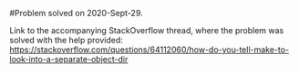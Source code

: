 #Problem solved on 2020-Sept-29.

Link to the accompanying StackOverflow thread, where the problem was solved with the help provided:
https://stackoverflow.com/questions/64112060/how-do-you-tell-make-to-look-into-a-separate-object-dir
